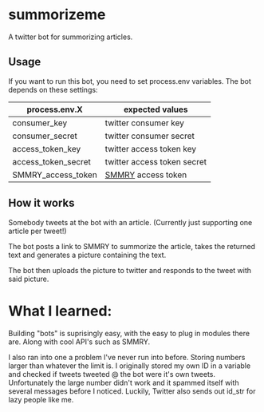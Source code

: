 # summorizeme

A twitter bot for summorizing articles.

## Usage

If you want to run this bot, you need to set process.env variables.
The bot depends on these settings:

| process.env.X       | expected values                        |
|---------------------|----------------------------------------|
| consumer_key        | twitter consumer key                   |
| consumer_secret     | twitter consumer secret                |
| access_token_key    | twitter access token key               |
| access_token_secret | twitter access token secret            |
| SMMRY_access_token  | [SMMRY](http://smmry.com) access token |


## How it works

Somebody tweets at the bot with an article. (Currently just supporting one article per tweet!)

The bot posts a link to SMMRY to summorize the article, takes the returned text and generates a picture containing the text.

The bot then uploads the picture to twitter and responds to the tweet with said picture.


# What I learned:

Building "bots" is suprisingly easy, with the easy to plug in modules there are. Along with cool API's such as SMMRY.

I also ran into one a problem I've never run into before. Storing numbers larger than whatever the limit is. 
I originally stored my own ID in a variable and checked if tweets tweeted @ the bot were it's own tweets. Unfortunately the large number didn't work and it spammed itself with several messages before I noticed. Luckily, Twitter also sends out id_str for lazy people like me.